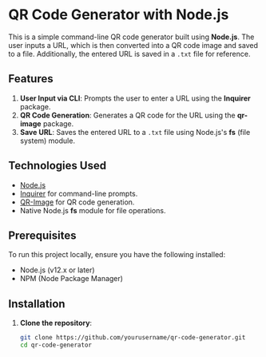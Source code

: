 # QR Code Generator with Node.js

This is a simple command-line QR code generator built using **Node.js**. The user inputs a URL, which is then converted into a QR code image and saved to a file. Additionally, the entered URL is saved in a `.txt` file for reference.

## Features
1. **User Input via CLI**: Prompts the user to enter a URL using the **Inquirer** package.
2. **QR Code Generation**: Generates a QR code for the URL using the **qr-image** package.
3. **Save URL**: Saves the entered URL to a `.txt` file using Node.js's **fs** (file system) module.

## Technologies Used
- [Node.js](https://nodejs.org/)
- [Inquirer](https://www.npmjs.com/package/inquirer) for command-line prompts.
- [QR-Image](https://www.npmjs.com/package/qr-image) for QR code generation.
- Native Node.js **fs** module for file operations.

## Prerequisites

To run this project locally, ensure you have the following installed:

- Node.js (v12.x or later)
- NPM (Node Package Manager)

## Installation

1. **Clone the repository**:

   ```bash
   git clone https://github.com/yourusername/qr-code-generator.git
   cd qr-code-generator
